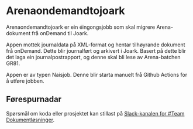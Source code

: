 # Arenaondemandtojoark
Arenaondemandtojoark er ein éingongsjobb som skal migrere Arena-dokument frå onDemand til Joark.

Appen mottek journaldata på XML-format og hentar tilhøyrande dokument frå onDemand. Dette blir journalført og arkivert i Joark.
Basert på dette blir det laga ein journalpostrapport, og denne skal bli lese av Arena-batchen GR81.

Appen er av typen Naisjob. Denne blir starta manuelt frå Github Actions for å utføre jobben.

## Førespurnadar
Spørsmål om koda eller prosjektet kan stillast på [Slack-kanalen for \#Team  Dokumentløsninger](https://nav-it.slack.com/archives/C6W9E5GPJ).